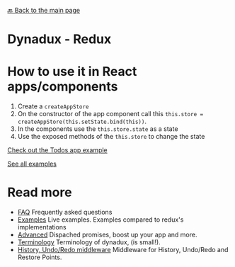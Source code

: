 [🔙 Back to the main page](../README.md)

# Dynadux - Redux

# How to use it in React apps/components

1. Create a `createAppStore`
2. On the constructor of the app component call this `this.store = createAppStore(this.setState.bind(this))`.
3. In the components use the `this.store.state` as a state
4. Use the exposed methods of the `this.store` to change the state

[Check out the Todos app example](https://codesandbox.io/s/sleepy-browser-mijt6)

[See all examples](./Examples.md)

# Read more 

- [FAQ](./FAQ.md) Frequently asked questions
- [Examples](./Examples.md) Live examples. Examples compared to redux's implementations
- [Advanced](./Advanced.md) Dispached promises, boost up your app and more.
- [Terminology](./Terminology.md) Terminology of dynadux, (is small!).
- [History, Undo/Redo middleware](https://github.com/aneldev/dynadux-history-middleware) Middleware for History, Undo/Redo and Restore Points.
